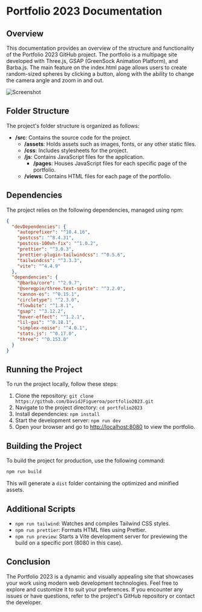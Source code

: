 # Portfolio 2023 Documentation

## Overview

This documentation provides an overview of the structure and functionality of the Portfolio 2023 GitHub project. The portfolio is a multipage site developed with Three.js, GSAP (GreenSock Animation Platform), and Barba.js. The main feature on the index.html page allows users to create random-sized spheres by clicking a button, along with the ability to change the camera angle and zoom in and out.

![Screenshot]("https://github.com/DavidJFigueroa/portfolio2023/assets/122026800/8a2b999e-eed3-4260-8ba4-4eaccf283476.png")


## Folder Structure

The project's folder structure is organized as follows:

- **/src**: Contains the source code for the project.
  - **/assets**: Holds assets such as images, fonts, or any other static files.
  - **/css**: Includes stylesheets for the project.
  - **/js**: Contains JavaScript files for the application.
    - **/pages**: Houses JavaScript files for each specific page of the portfolio.
  - **/views**: Contains HTML files for each page of the portfolio.
  
## Dependencies

The project relies on the following dependencies, managed using npm:

```json
{
  "devDependencies": {
    "autoprefixer": "^10.4.16",
    "postcss": "^8.4.31",
    "postcss-100vh-fix": "^1.0.2",
    "prettier": "^3.0.3",
    "prettier-plugin-tailwindcss": "^0.5.6",
    "tailwindcss": "^3.3.3",
    "vite": "^4.4.9"
  },
  "dependencies": {
    "@barba/core": "^2.9.7",
    "@seregpie/three.text-sprite": "^3.2.0",
    "cannon-es": "^0.15.1",
    "circletype": "^2.3.0",
    "flowbite": "^1.8.1",
    "gsap": "^3.12.2",
    "hover-effect": "^1.2.1",
    "lil-gui": "^0.18.1",
    "simplex-noise": "^4.0.1",
    "stats.js": "^0.17.0",
    "three": "^0.153.0"
  }
}
```

## Running the Project

To run the project locally, follow these steps:

1. Clone the repository: `git clone https://github.com/DavidJFigueroa/portfolio2023.git`
2. Navigate to the project directory: `cd portfolio2023`
3. Install dependencies: `npm install`
4. Start the development server: `npm run dev`
5. Open your browser and go to [http://localhost:8080](http://localhost:8080) to view the portfolio.

## Building the Project

To build the project for production, use the following command:

```bash
npm run build
```

This will generate a `dist` folder containing the optimized and minified assets.

## Additional Scripts

- `npm run tailwind`: Watches and compiles Tailwind CSS styles.
- `npm run prettier`: Formats HTML files using Prettier.
- `npm run preview`: Starts a Vite development server for previewing the build on a specific port (8080 in this case).

## Conclusion

The Portfolio 2023 is a dynamic and visually appealing site that showcases your work using modern web development technologies. Feel free to explore and customize it to suit your preferences. If you encounter any issues or have questions, refer to the project's GitHub repository or contact the developer.
